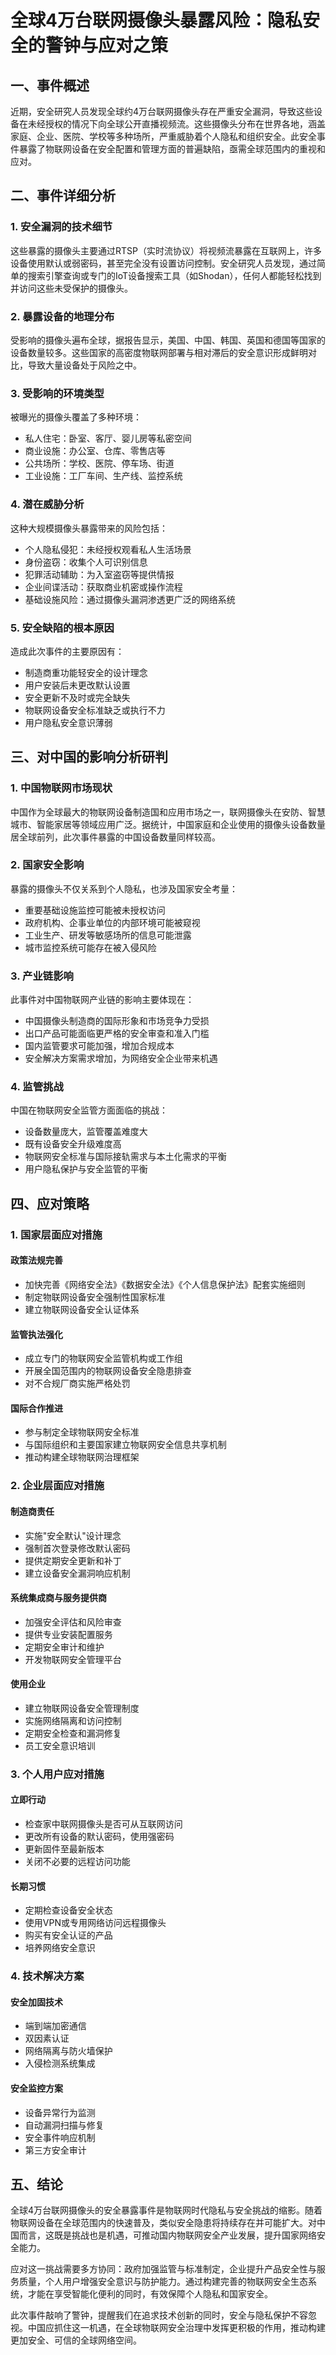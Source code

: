  # 全球4万台联网摄像头暴露风险：隐私安全的警钟与应对之策

## 一、事件概述

近期，安全研究人员发现全球约4万台联网摄像头存在严重安全漏洞，导致这些设备在未经授权的情况下向全球公开直播视频流。这些摄像头分布在世界各地，涵盖家庭、企业、医院、学校等多种场所，严重威胁着个人隐私和组织安全。此安全事件暴露了物联网设备在安全配置和管理方面的普遍缺陷，亟需全球范围内的重视和应对。

## 二、事件详细分析

### 1. 安全漏洞的技术细节

这些暴露的摄像头主要通过RTSP（实时流协议）将视频流暴露在互联网上，许多设备使用默认或弱密码，甚至完全没有设置访问控制。安全研究人员发现，通过简单的搜索引擎查询或专门的IoT设备搜索工具（如Shodan），任何人都能轻松找到并访问这些未受保护的摄像头。

### 2. 暴露设备的地理分布

受影响的摄像头遍布全球，据报告显示，美国、中国、韩国、英国和德国等国家的设备数量较多。这些国家的高密度物联网部署与相对滞后的安全意识形成鲜明对比，导致大量设备处于风险之中。

### 3. 受影响的环境类型

被曝光的摄像头覆盖了多种环境：
- 私人住宅：卧室、客厅、婴儿房等私密空间
- 商业设施：办公室、仓库、零售店等
- 公共场所：学校、医院、停车场、街道
- 工业设施：工厂车间、生产线、监控系统

### 4. 潜在威胁分析

这种大规模摄像头暴露带来的风险包括：
- 个人隐私侵犯：未经授权观看私人生活场景
- 身份盗窃：收集个人可识别信息
- 犯罪活动辅助：为入室盗窃等提供情报
- 企业间谍活动：获取商业机密或操作流程
- 基础设施风险：通过摄像头漏洞渗透更广泛的网络系统

### 5. 安全缺陷的根本原因

造成此次事件的主要原因有：
- 制造商重功能轻安全的设计理念
- 用户安装后未更改默认设置
- 安全更新不及时或完全缺失
- 物联网设备安全标准缺乏或执行不力
- 用户隐私安全意识薄弱

## 三、对中国的影响分析研判

### 1. 中国物联网市场现状

中国作为全球最大的物联网设备制造国和应用市场之一，联网摄像头在安防、智慧城市、智能家居等领域应用广泛。据统计，中国家庭和企业使用的摄像头设备数量居全球前列，此次事件暴露的中国设备数量同样较高。

### 2. 国家安全影响

暴露的摄像头不仅关系到个人隐私，也涉及国家安全考量：
- 重要基础设施监控可能被未授权访问
- 政府机构、企事业单位的内部环境可能被窥视
- 工业生产、研发等敏感场所的信息可能泄露
- 城市监控系统可能存在被入侵风险

### 3. 产业链影响

此事件对中国物联网产业链的影响主要体现在：
- 中国摄像头制造商的国际形象和市场竞争力受损
- 出口产品可能面临更严格的安全审查和准入门槛
- 国内监管要求可能加强，增加合规成本
- 安全解决方案需求增加，为网络安全企业带来机遇

### 4. 监管挑战

中国在物联网安全监管方面面临的挑战：
- 设备数量庞大，监管覆盖难度大
- 既有设备安全升级难度高
- 物联网安全标准与国际接轨需求与本土化需求的平衡
- 用户隐私保护与安全监管的平衡

## 四、应对策略

### 1. 国家层面应对措施

#### 政策法规完善
- 加快完善《网络安全法》《数据安全法》《个人信息保护法》配套实施细则
- 制定物联网设备安全强制性国家标准
- 建立物联网设备安全认证体系

#### 监管执法强化
- 成立专门的物联网安全监管机构或工作组
- 开展全国范围内的物联网设备安全隐患排查
- 对不合规厂商实施严格处罚

#### 国际合作推进
- 参与制定全球物联网安全标准
- 与国际组织和主要国家建立物联网安全信息共享机制
- 推动构建全球物联网治理框架

### 2. 企业层面应对措施

#### 制造商责任
- 实施"安全默认"设计理念
- 强制首次登录修改默认密码
- 提供定期安全更新和补丁
- 建立设备安全漏洞响应机制

#### 系统集成商与服务提供商
- 加强安全评估和风险审查
- 提供专业安装配置服务
- 定期安全审计和维护
- 开发物联网安全管理平台

#### 使用企业
- 建立物联网设备安全管理制度
- 实施网络隔离和访问控制
- 定期安全检查和漏洞修复
- 员工安全意识培训

### 3. 个人用户应对措施

#### 立即行动
- 检查家中联网摄像头是否可从互联网访问
- 更改所有设备的默认密码，使用强密码
- 更新固件至最新版本
- 关闭不必要的远程访问功能

#### 长期习惯
- 定期检查设备安全状态
- 使用VPN或专用网络访问远程摄像头
- 购买有安全认证的产品
- 培养网络安全意识

### 4. 技术解决方案

#### 安全加固技术
- 端到端加密通信
- 双因素认证
- 网络隔离与防火墙保护
- 入侵检测系统集成

#### 安全监控方案
- 设备异常行为监测
- 自动漏洞扫描与修复
- 安全事件响应机制
- 第三方安全审计

## 五、结论

全球4万台联网摄像头的安全暴露事件是物联网时代隐私与安全挑战的缩影。随着物联网设备在全球范围内的快速普及，类似安全隐患将持续存在并可能扩大。对中国而言，这既是挑战也是机遇，可推动国内物联网安全产业发展，提升国家网络安全能力。

应对这一挑战需要多方协同：政府加强监管与标准制定，企业提升产品安全性与服务质量，个人用户增强安全意识与防护能力。通过构建完善的物联网安全生态系统，才能在享受智能化便利的同时，有效保障个人隐私和国家安全。

此次事件敲响了警钟，提醒我们在追求技术创新的同时，安全与隐私保护不容忽视。中国应抓住这一机遇，在全球物联网安全治理中发挥更积极的作用，推动构建更加安全、可信的全球网络空间。